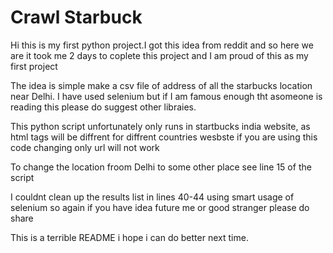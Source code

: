 # Crawl Starbuck
Hi this is my first python project.I got this idea from reddit and so here we are it took me 2 days to coplete this project and I am proud of this as my first project

The idea is simple make a csv file of address of all the starbucks location near Delhi. I have used selenium but if I am famous enough tht asomeone is reading this please do suggest other libraies.

This python script unfortunately only runs in startbucks india website, as html tags will be diffrent for diffrent countries wesbste if you are using this code changing only url will not work

To change the location froom Delhi to some other place see line 15 of the script

I couldnt clean up the results list in lines 40-44 using smart usage of selenium so again if you have idea future me or good stranger please do share 

This is a terrible README i hope i can do better next time.
